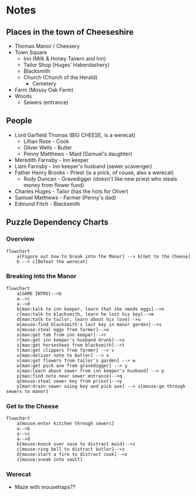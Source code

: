 # Notes

## Places in the town of Cheeseshire
- Thomas Manor / Cheesery
- Town Square
    - Inn (Milk & Honey Tavern and Inn)
    - Tailor Shop (Huges' Haberdashery)
    - Blacksmith
    - Church (Church of the Herald)
        - Cemetery
- Farm (Mossy Oak Farm)
- Woods
    - Sewers (entrance)

## People
- Lord Garfield Thomas (BIG CHEESE, is a werecat)
    - Lillian Rose - Cook
    - Oliver Wells - Butler
    - Penny Matthews - Maid (Samuel's daughter)
- Meredith Farnsby - Inn keeper
- Liam Farnsby - Inn keeper's husband (sewer scavenger)
- Father Henry Brooks - Priest (is a prick, of couse, also a werecat)
    - Rudy Duncan - Gravedigger (doesn't like new priest who steals money from flower fund)
- Charles Huges - Tailor (has the hots for Oliver)
- Samuel Matthews - Farmer (Penny's dad)
- Edmund Fitch - Blacksmith

## Puzzle Dependency Charts
### Overview
```mermaid
flowchart
    a[Figure out how to break into the Manor] --> b[Get to the Cheese]
    b --> c[Defeat the werecat]
```

### Breaking into the Manor
```mermaid
flowchart
    a[GAME INTRO]-->b
    a-->c
    a-->d
    b[man:talk to inn keeper, learn that she needs eggs]-->n
    c[man:talk to blacksmith, learn he lost his key]-->m
    d[man:talk to tailor, learn about his love]-->u
    m[mouse:find blacksmith's lost key in manor garden]-->s
    n[mouse:steal eggs from farmer]-->o
    o[man:get tab from inn keeper]-->r
    r[man:get inn keeper's husband drunk]-->x
    s[man:get horseshoes from blacksmith]-->t
    t[man:get clippers from farmer] --> v
    u[man:deliver note to butler] --> v
    v[man:get flowers from tailor's garden] --> w
    w[man:get pick axe from gravedigger] --> y
    x[man:learn about sewer from inn keeper's husband] --> p
    p[man:find note near sewer entrance]-->q
    q[mouse:steal sewer key from priest]-->y
    y[man:drain sewer using key and pick axe] --> z[mouse:go through sewers to manor]
```

### Get to the Cheese
```mermaid
flowchart
    a[mouse:enter kitchen through sewers]
    a-->b
    a-->c
    a-->d
    b[mouse:knock over vase to distract maid]-->z
    c[mouse:ring bell to distract butler]-->z
    d[mouse:start a fire to distract cook]-->z
    z[mouse:sneak into vault]
```

### Werecat
- Maze with mousetraps??